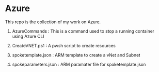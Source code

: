 # Azure

This repo is the collection of my work on Azure.

1. AzureCommands : This is a command used to stop a running container using Azure CLI

2. CreateVNET.ps1 : A pwsh script to create resources

3. spoketemplate.json : ARM template to create a vNet and Subnet

4. spokeparameters.json : ARM paramater file for spoketemplate.json
	
